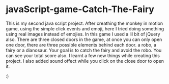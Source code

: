 # javaScript-game-Catch-The-Fairy
This is my second java script project. After creathing the monkey in motion game, 
using the simple click events and emoji, 
here I tried doing something using real images instead of emojies. 
In this game I used a lil bit of jQuery also. There are three closed doors in the game, 
at once you can only open one door, there are three possible elements behind each door. 
a robo, a fairy or a dianosaur. Your goal is to catch the fairy and avoid the robo. 
You can see your total score also.
I learnt a few new things while creating this project.
I also added sound offect while you click on the close door to open it.

:)
